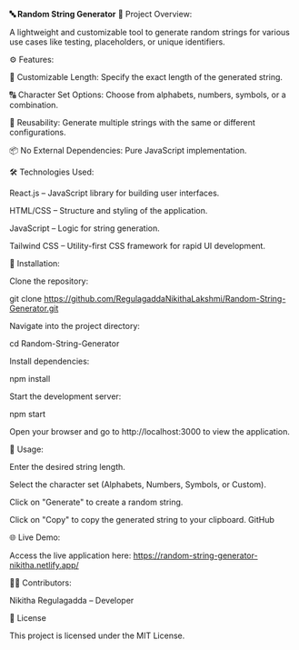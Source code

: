 **🔤 Random String Generator**
📄 Project Overview:

A lightweight and customizable tool to generate random strings for various use cases like testing, placeholders, or unique identifiers.

⚙️ Features:

🔢 Customizable Length: Specify the exact length of the generated string.

🔠 Character Set Options: Choose from alphabets, numbers, symbols, or a combination.

🔄 Reusability: Generate multiple strings with the same or different configurations.

📦 No External Dependencies: Pure JavaScript implementation.

🛠️ Technologies Used:

React.js – JavaScript library for building user interfaces.

HTML/CSS – Structure and styling of the application.

JavaScript – Logic for string generation.

Tailwind CSS – Utility-first CSS framework for rapid UI development.


🚀 Installation:

Clone the repository:

git clone https://github.com/RegulagaddaNikithaLakshmi/Random-String-Generator.git


Navigate into the project directory:

cd Random-String-Generator


Install dependencies:

npm install


Start the development server:

npm start


Open your browser and go to http://localhost:3000 to view the application.

🎯 Usage:

Enter the desired string length.

Select the character set (Alphabets, Numbers, Symbols, or Custom).

Click on "Generate" to create a random string.

Click on "Copy" to copy the generated string to your clipboard.
GitHub

🌐 Live Demo:

Access the live application here: https://random-string-generator-nikitha.netlify.app/


👩‍💻 Contributors:

Nikitha Regulagadda – Developer

📄 License

This project is licensed under the MIT License.

